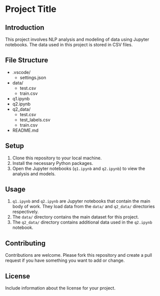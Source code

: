 # Project Title

## Introduction

This project involves NLP analysis and modeling of data using Jupyter notebooks. The data used in this project is stored in CSV files.

## File Structure

- .vscode/
  - settings.json
- data/
  - test.csv
  - train.csv
- q1.ipynb
- q2.ipynb
- q2_data/
  - test.csv
  - test_labels.csv
  - train.csv
- README.md

## Setup

1. Clone this repository to your local machine.
2. Install the necessary Python packages.
3. Open the Jupyter notebooks (`q1.ipynb` and `q2.ipynb`) to view the analysis and models.

## Usage

1. `q1.ipynb` and `q2.ipynb` are Jupyter notebooks that contain the main body of work. They load data from the `data/` and `q2_data/` directories respectively.
2. The `data/` directory contains the main dataset for this project.
3. The `q2_data/` directory contains additional data used in the `q2.ipynb` notebook.

## Contributing

Contributions are welcome. Please fork this repository and create a pull request if you have something you want to add or change.

## License

Include information about the license for your project.
